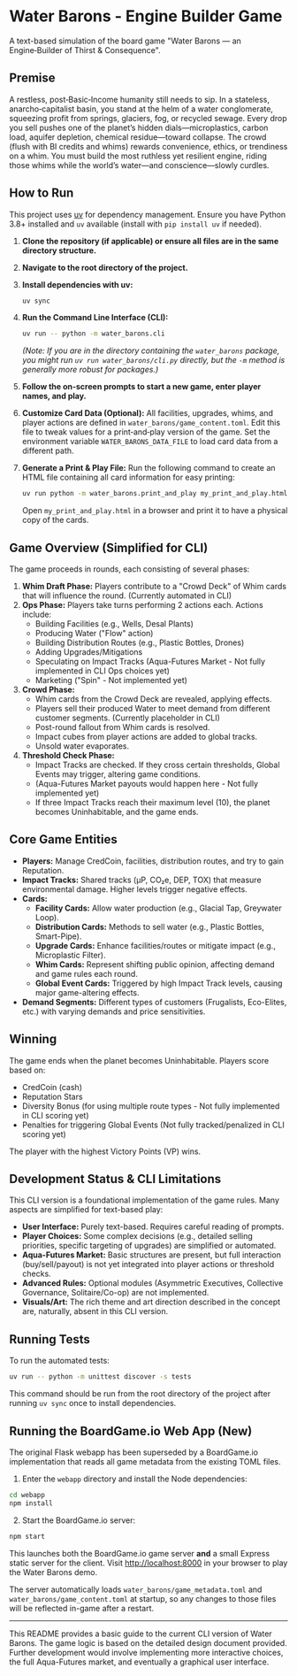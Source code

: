 # Water Barons - Engine Builder Game

A text-based simulation of the board game "Water Barons — an Engine‑Builder of Thirst & Consequence".

## Premise

A restless, post‑Basic‑Income humanity still needs to sip. In a stateless, anarcho‑capitalist basin, you stand at the helm of a water conglomerate, squeezing profit from springs, glaciers, fog, or recycled sewage. Every drop you sell pushes one of the planet’s hidden dials—microplastics, carbon load, aquifer depletion, chemical residue—toward collapse. The crowd (flush with BI credits and whims) rewards convenience, ethics, or trendiness on a whim. You must build the most ruthless yet resilient engine, riding those whims while the world’s water—and conscience—slowly curdles.

## How to Run

This project uses [uv](https://github.com/astral-sh/uv) for dependency management. Ensure you have Python 3.8+ installed and `uv` available (install with `pip install uv` if needed).

1.  **Clone the repository (if applicable) or ensure all files are in the same directory structure.**
2.  **Navigate to the root directory of the project.**
3.  **Install dependencies with uv:**
    ```bash
    uv sync
    ```
4.  **Run the Command Line Interface (CLI):**
    ```bash
    uv run -- python -m water_barons.cli
    ```
    *(Note: If you are in the directory containing the `water_barons` package, you might run `uv run water_barons/cli.py` directly, but the `-m` method is generally more robust for packages.)*

5.  **Follow the on-screen prompts to start a new game, enter player names, and play.**

5.  **Customize Card Data (Optional):**
    All facilities, upgrades, whims, and player actions are defined in
    `water_barons/game_content.toml`. Edit this file to tweak values for a
    print‑and‑play version of the game.  Set the environment variable
    `WATER_BARONS_DATA_FILE` to load card data from a different path.

6.  **Generate a Print & Play File:**
    Run the following command to create an HTML file containing all card
    information for easy printing:
    ```bash
    uv run python -m water_barons.print_and_play my_print_and_play.html
    ```
    Open `my_print_and_play.html` in a browser and print it to have a
    physical copy of the cards.

## Game Overview (Simplified for CLI)

The game proceeds in rounds, each consisting of several phases:

1.  **Whim Draft Phase:** Players contribute to a "Crowd Deck" of Whim cards that will influence the round. (Currently automated in CLI)
2.  **Ops Phase:** Players take turns performing 2 actions each. Actions include:
    *   Building Facilities (e.g., Wells, Desal Plants)
    *   Producing Water ("Flow" action)
    *   Building Distribution Routes (e.g., Plastic Bottles, Drones)
    *   Adding Upgrades/Mitigations
    *   Speculating on Impact Tracks (Aqua-Futures Market - Not fully implemented in CLI Ops choices yet)
    *   Marketing ("Spin" - Not implemented yet)
3.  **Crowd Phase:**
    *   Whim cards from the Crowd Deck are revealed, applying effects.
    *   Players sell their produced Water to meet demand from different customer segments. (Currently placeholder in CLI)
    *   Post-round fallout from Whim cards is resolved.
    *   Impact cubes from player actions are added to global tracks.
    *   Unsold water evaporates.
4.  **Threshold Check Phase:**
    *   Impact Tracks are checked. If they cross certain thresholds, Global Events may trigger, altering game conditions.
    *   (Aqua-Futures Market payouts would happen here - Not fully implemented yet)
    *   If three Impact Tracks reach their maximum level (10), the planet becomes Uninhabitable, and the game ends.

## Core Game Entities

*   **Players:** Manage CredCoin, facilities, distribution routes, and try to gain Reputation.
*   **Impact Tracks:** Shared tracks (μP, CO₂e, DEP, TOX) that measure environmental damage. Higher levels trigger negative effects.
*   **Cards:**
    *   **Facility Cards:** Allow water production (e.g., Glacial Tap, Greywater Loop).
    *   **Distribution Cards:** Methods to sell water (e.g., Plastic Bottles, Smart-Pipe).
    *   **Upgrade Cards:** Enhance facilities/routes or mitigate impact (e.g., Microplastic Filter).
    *   **Whim Cards:** Represent shifting public opinion, affecting demand and game rules each round.
    *   **Global Event Cards:** Triggered by high Impact Track levels, causing major game-altering effects.
*   **Demand Segments:** Different types of customers (Frugalists, Eco-Elites, etc.) with varying demands and price sensitivities.

## Winning

The game ends when the planet becomes Uninhabitable. Players score based on:
*   CredCoin (cash)
*   Reputation Stars
*   Diversity Bonus (for using multiple route types - Not fully implemented in CLI scoring yet)
*   Penalties for triggering Global Events (Not fully tracked/penalized in CLI scoring yet)

The player with the highest Victory Points (VP) wins.

## Development Status & CLI Limitations

This CLI version is a foundational implementation of the game rules. Many aspects are simplified for text-based play:
*   **User Interface:** Purely text-based. Requires careful reading of prompts.
*   **Player Choices:** Some complex decisions (e.g., detailed selling priorities, specific targeting of upgrades) are simplified or automated.
*   **Aqua-Futures Market:** Basic structures are present, but full interaction (buy/sell/payout) is not yet integrated into player actions or threshold checks.
*   **Advanced Rules:** Optional modules (Asymmetric Executives, Collective Governance, Solitaire/Co-op) are not implemented.
*   **Visuals/Art:** The rich theme and art direction described in the concept are, naturally, absent in this CLI version.

## Running Tests

To run the automated tests:
```bash
uv run -- python -m unittest discover -s tests
```
This command should be run from the root directory of the project after running `uv sync` once to install dependencies.

## Running the BoardGame.io Web App (New)

The original Flask webapp has been superseded by a BoardGame.io implementation that reads all game metadata from the existing TOML files.

1. Enter the `webapp` directory and install the Node dependencies:

```bash
cd webapp
npm install
```

2. Start the BoardGame.io server:

```bash
npm start
```

This launches both the BoardGame.io game server **and** a small Express static server for the client. Visit <http://localhost:8000> in your browser to play the Water Barons demo.

The server automatically loads `water_barons/game_metadata.toml` and `water_barons/game_content.toml` at startup, so any changes to those files will be reflected in-game after a restart.

---
This README provides a basic guide to the current CLI version of Water Barons.
The game logic is based on the detailed design document provided.
Further development would involve implementing more interactive choices, the full Aqua-Futures market, and eventually a graphical user interface.
